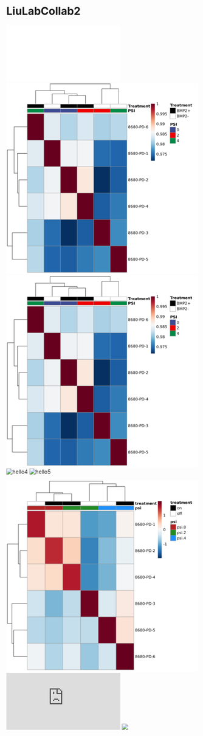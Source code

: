 # LiuLabCollab2

![hello](./Plots/pearson_hmp.pdf)
![hello2](./Plots/pearson_hmp.png)
![hello3](./Plots/pearson_hmp.png?raw=true "Title")
![hello4](./Plots/pearson_hmp.jpg)
![hello5](Plots/pearson_hmp.jpg)

![](https://github.com/benayang/LiuLabCollab2/blob/main/Plots/spearman_hmp.png)
![](https://github.com/benayang/LiuLabCollab2/blob/main/Plots/spearman_hmp.pdf)
![](main/Plots/spearman_hmp.png)
